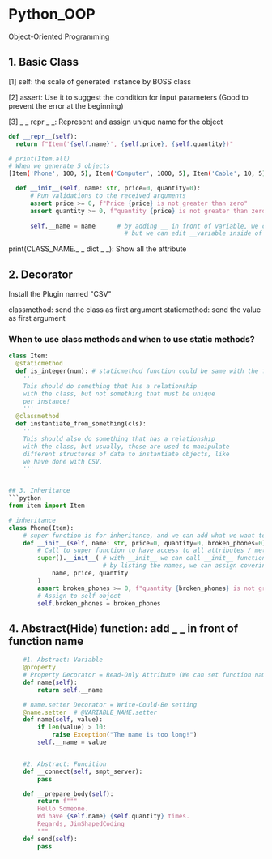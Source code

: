 # Python_OOP
Object-Oriented Programming

## 1. Basic Class

[1] self: the scale of generated instance by BOSS class

[2] assert: Use it to suggest the condition for input parameters (Good to prevent the error at the beginning)

[3] _ _ repr _ _: Represent and assign unique name for the object
```python
def __repr__(self):
  return f"Item('{self.name}', {self.price}, {self.quantity})"
```
```bash
# print(Item.all)
# When we generate 5 objects
[Item('Phone', 100, 5), Item('Computer', 1000, 5), Item('Cable', 10, 5), Item('Mouse', 50, 5), Item('Keyboard', 75, 5)]
```


```python
  def __init__(self, name: str, price=0, quantity=0):
      # Run validations to the received arguments
      assert price >= 0, f"Price {price} is not greater than zero"
      assert quantity >= 0, f"quantity {price} is not greater than zero"
      
      self.__name = name      # by adding __ in front of variable, we can prevent it to be changed strongly.
                                # but we can edit __variable inside of the class by using function
```
print(CLASS_NAME._ _ dict _ _): Show all the attribute

## 2. Decorator
Install the Plugin named "CSV"

classmethod: send the class as first argument
staticmethod: send the value as first argument

### When to use class methods and when to use static methods?
```python
class Item:
  @staticmethod
  def is_integer(num): # staticmethod function could be same with the function outside of the class. But it looks natural to include inside of the class.
    '''
    This should do something that has a relationship
    with the class, but not something that must be unique
    per instance!
    '''
  @classmethod
  def instantiate_from_something(cls):
    '''
    This should also do something that has a relationship
    with the class, but usually, those are used to manipulate
    different structures of data to instantiate objects, like
    we have done with CSV.
    '''


## 3. Inheritance
```python
from item import Item

# inheritance
class Phone(Item):
    # super function is for inheritance, and we can add what we want to add.
    def __init__(self, name: str, price=0, quantity=0, broken_phones=0):
        # Call to super function to have access to all attributes / methods
        super().__init__( # with __init__ we can call __init__ function in Item class
                          # by listing the names, we can assign covering that process to parent class
            name, price, quantity
        )
        assert broken_phones >= 0, f"quantity {broken_phones} is not greater than zero"
        # Assign to self object
        self.broken_phones = broken_phones
```



## 4. Abstract(Hide) function: add _ _ in front of function name
```python
    #1. Abstract: Variable
    @property
    # Property Decorator = Read-Only Attribute (We can set function name with variable name)
    def name(self):
        return self.__name

    # name.setter Decorator = Write-Could-Be setting
    @name.setter  # @VARIABLE_NAME.setter
    def name(self, value):
        if len(value) > 10:
            raise Exception("The name is too long!")
        self.__name = value


    #2. Abstract: Funcition
    def __connect(self, smpt_server):
        pass

    def __prepare_body(self):
        return f"""
        Hello Someone.
        Wd have {self.name} {self.quantity} times.
        Regards, JimShapedCoding
        """
    def send(self):
        pass

```
